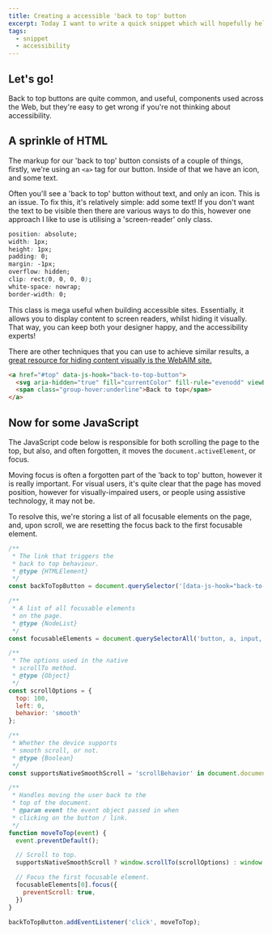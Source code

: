 ```yaml
---
title: Creating a accessible 'back to top' button
excerpt: Today I want to write a quick snippet which will hopefully help someone, anyone, create a nice 'n easy 'Back to top' button. Let's dive in!
tags:
  - snippet
  - accessibility
---
```


## Let's go!

Back to top buttons are quite common, and useful, components used across the Web, but they're easy to get wrong if you're not thinking about accessibility.

## A sprinkle of HTML

The markup for our 'back to top' button consists of a couple of things, firstly, we're using an `<a>` tag for our button. Inside of that we have an icon, and some text.

Often you'll see a 'back to top' button without text, and only an icon. This is an issue. To fix this, it's relatively simple: add some text! If you don't want the text to be visible then there are various ways to do this, however one approach I like to use is utilising a 'screen-reader' only class.

```css
position: absolute;
width: 1px;
height: 1px;
padding: 0;
margin: -1px;
overflow: hidden;
clip: rect(0, 0, 0, 0);
white-space: nowrap;
border-width: 0;
```
This class is mega useful when building accessible sites. Essentially, it allows you to display content to screen readers, whilst hiding it visually. That way, you can keep both your designer happy, and the accessibility experts!

There are other techniques that you can use to achieve similar results, a [great resource for hiding content visually is the WebAIM site.](https://webaim.org/techniques/css/invisiblecontent/)

```html
<a href="#top" data-js-hook="back-to-top-button">
  <svg aria-hidden="true" fill="currentColor" fill-rule="evenodd" viewBox="0 0 24 24" clip-rule="evenodd"><path d="M11 2.206l-6.235 7.528-.765-.645 7.521-9 7.479 9-.764.646-6.236-7.53v21.884h-1v-21.883z"/></svg>
  <span class="group-hover:underline">Back to top</span>
</a>
```

## Now for some JavaScript

The JavaScript code below is responsible for both scrolling the page to the top, but also, and often forgotten, it moves the `document.activeElement`, or focus.

Moving focus is often a forgotten part of the 'back to top' button, however it is really important. For visual users, it's quite clear that the page has moved position, however for visually-impaired users, or people using assistive technology, it may not be.

To resolve this, we're storing a list of all focusable elements on the page, and, upon scroll, we are resetting the focus back to the first focusable element.

```js
/**
 * The link that triggers the
 * back to top behaviour.
 * @type {HTMLElement}
 */
const backToTopButton = document.querySelector('[data-js-hook="back-to-top-button"]');

/**
 * A list of all focusable elements
 * on the page.
 * @type {NodeList}
 */
const focusableElements = document.querySelectorAll('button, a, input, select, textarea, [tabindex]:not([tabindex="-1"])');

/**
 * The options used in the native
 * scrollTo method.
 * @type {Object}
 */
const scrollOptions = {
  top: 100,
  left: 0,
  behavior: 'smooth'
};

/**
 * Whether the device supports
 * smooth scroll, or not.
 * @type {Boolean}
 */
const supportsNativeSmoothScroll = 'scrollBehavior' in document.documentElement.style;

/**
 * Handles moving the user back to the
 * top of the document.
 * @param event the event object passed in when
 * clicking on the button / link.
 */
function moveToTop(event) {
  event.preventDefault();

  // Scroll to top.
  supportsNativeSmoothScroll ? window.scrollTo(scrollOptions) : window.scrollTo(scrollOptions.left, scrollOptions.top);

  // Focus the first focusable element.
  focusableElements[0].focus({
    preventScroll: true,
  })
}

backToTopButton.addEventListener('click', moveToTop);
```